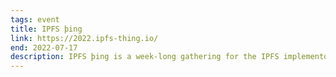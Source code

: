 ```yaml
---
tags: event
title: IPFS þing
link: https://2022.ipfs-thing.io/
end: 2022-07-17
description: IPFS þing is a week-long gathering for the IPFS implementors community. There will be talks, workshops, discussion circles, hacking time, and more — all focused on advancing IPFS implementations. Thibault Meunier will be giving talks on "IPFS safemode tool" and "Monitoring Cloudflare IPFS gateway".
---
```

